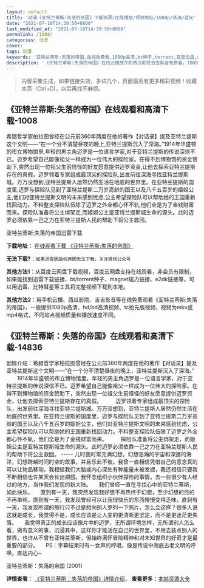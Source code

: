 ```yaml
---
layout: default
title: '动漫《亚特兰蒂斯:失落的帝国》下载资源/在线播放/视频地址/1080p/高清/蓝光'
date: "2021-07-10T14:39:50+0800"
last_modified_at: "2021-07-10T14:39:50+0800"
permalink: /1008/
categories: 动漫
cover:
tags: 动漫
keywords: '亚特兰蒂斯:失落的帝国,在线免费看,1080p高清,bt种子,torrent,百度云盘,magnet,磁力链,迅雷下载资源'
description: '《亚特兰蒂斯:失落的帝国》在线云播放手机西瓜影院吉吉影音免费看，1080p高清bd/hd未删减完整版和tc抢先枪版，mkv/mp4格式，附带bt/torrent种子、magnet/磁力链、百度云盘、网盘资源迅雷下载链接'
---
```


>内容采集生成，如果链接失效，多试几个，页面最后有更多精彩视频！收藏本页（Ctrl+D)，以后再找不麻烦。


## 《亚特兰蒂斯:失落的帝国》在线观看和高清下载-1008

希腊哲学家柏拉图曾经在公元前360年两度在他的著作【对话录】提及亚特兰提斯这个文明——“在一个分不清楚昼夜的晚上,亚特兰提斯沉入了深海。”1914年华盛顿的市立博物馆里,年轻的男主角迈罗是一位语言学家,对于亚特兰提斯的传说深信不已。迈罗希望自己能像祖父一样成为一位伟大的探险家。在得不到博物馆的资金赞助下,突然出现一位祖父生前怪怪的好友愿意提供迈罗资金,让他去探索亚特兰提斯存在的真假。迈罗领着专家组成最顶尖的探险队,出发前往深海寻找亚特兰提斯城。万万没想到,亚特兰提斯人居然仍然生活在地底的世界里。在亚特兰提斯的国度里,迈罗与探险队见到了亚特兰提斯二万岁高龄的国王以及八千五百岁的姬妲公主,他们对亚特兰提斯文明的未来感到忧虑,公主希望探险队可以帮助她的王国重新找回动力。不料整支探险队伍除了迈罗之外全都心怀不轨,他们全是为了金钱财富而来。探险队准备将公主绑架走,而姬妲公主是亚特兰提斯城生命的源头。此时迈罗必须依靠一己之力在亚特兰提斯人民的帮助下将公主救回。


亚特兰蒂斯:失落的帝国迅雷下载

**下载地址**： [在线观看下载 《亚特兰蒂斯:失落的帝国》](https://www.993dy.com//vod-detail-id-5018.html) 


**无法下载?**：`如果迅雷因版权原因无法下载，关注微信公众号 `

**其他方法1**：从百度云网盘下载视频，百度云网盘支持在线观看，非会员有限制，如果能找到迅雷下载链接、bt/torrent种子、magnet磁力链接、e2dk链接等，可以用迅雷、比特彗星等工具将完整视频下载到本地。

**其他方法2**：用手机云播、西瓜影院、吉吉影音等在线免费观看《亚特兰蒂斯:失落的帝国》，一般提供1080p高清、hd/bd高清视频、tc抢先版视频，视频为mkv或mp4格式，不同站点视频质量和播放速度不同。


## 《亚特兰蒂斯：失落的帝国》在线观看和高清下载-14836

剧情介绍：希腊哲学家柏拉图曾经在公元前360年两度在他的著作【对话录】提及亚特兰提斯这个文明——“在一个分不清楚昼夜的晚上，亚特兰提斯沉入了深海。”  　　1914年华盛顿的市立博物馆里，年轻的男主角迈罗是一位语言学家，对于亚特兰提斯的传说深信不已。迈罗希望自己能像祖父一样成为一位伟大的探险家。在得不到博物馆的资金赞助下，突然出现一位祖父生前怪怪的好友愿意提供迈罗资金，让他去探索亚特兰提斯存在的真假。  　　迈罗领着专家组成最顶尖的探险队，出发前往深海寻找亚特兰提斯城。万万没想到，亚特兰提斯人居然仍然生活在地底的世界里。在亚特兰提斯的国度里，迈罗与探险队见到了亚特兰提斯二万岁高龄的国王以及八千五百岁的姬妲公主，他们对亚特兰提斯文明的未来感到忧虑，公主希望探险队可以帮助她的王国重新找回动力。不料整支探险队伍除了迈罗之外全都心怀不轨，他们全是为了金钱财富而来。  　　探险队准备将公主绑架走，而姬妲公主是亚特兰提斯城生命的源头。此时迈罗必须依靠一己之力在亚特兰提斯人民的帮助下将公主救回。 -----  儿时我时常充满幻想，幻想浩瀚的宇宙和深邃的海洋，幻想跨越时间时空的故事，并且乐此不彼。我曾一直相信凭借自己的意念真的可以让物品移动，我相信我们大脑或内心深处有种能量未被发掘，我还相信只要我不断相信也许某天会长出翅膀。我怀念组织小伙伴探险的事情，去一些很少有人经过的地方，当作我们发现的新大陆。       我们曾经一直在寻找心中的亚特兰蒂斯，如此快乐。       直到有一天，我突然发现我好想不再热终于幻想，至少幻想的目的不再单纯，直到有一天，我发现曾经可以让我很快乐的东西慢慢变得乏味，直到有一天，我发现所谓的旅行只不过是想向别人罗列一下照片，怎么会这样？很多人说这就是成长，我觉得不是，成长应该是让人变的更清晰更坚定，而不是更迷茫更失落。       我觉得真正的成长应该像片中的迈罗，无所谓环境怎样，无所谓别人怎么看，做有意义的事，沉浸其中，这样你才能活在自己的世界里，不用去装点别人的世界。也许从不曾有亚特兰蒂斯，但始终满怀冒险精神和对未知世界的好奇才是最重要的部分。       PS：字幕结束时有一女声的哼唱，像是传说中海底古老文明的呼唤，直达内心~


亚特兰蒂斯：失落的帝国 (2001)

**详情查看**： [《亚特兰蒂斯：失落的帝国》详情介绍](/movie/14836/)， **查看更多**：[本站资源大全](/movie/t/all/)

